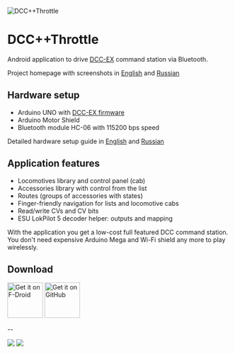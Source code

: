 ![DCC++Throttle](https://aleksandr.ru/sitefiles/378/icon-192.png)

DCC++Throttle
=============

Android application to drive [DCC-EX](https://dcc-ex.com/) command station via Bluetooth. 

Project homepage with screenshots in [English](https://aleksandr-ru.translate.goog/my/dccppthrottle?_x_tr_sl=ru&_x_tr_tl=en&_x_tr_hl=ru&_x_tr_pto=wapp) and [Russian](https://aleksandr.ru/my/dccppthrottle)

## Hardware setup

- Arduino UNO with [DCC-EX firmware](https://github.com/DCC-EX/CommandStation-EX)
- Arduino Motor Shield
- Bluetooth module HC-06 with 115200 bps speed

Detailed hardware setup guide in [English](https://aleksandr-ru.translate.goog/blog/komandnaya_stanciya_dcc_svoimi_rukami?_x_tr_sl=ru&_x_tr_tl=en&_x_tr_hl=ru&_x_tr_pto=wapp) and [Russian](https://aleksandr.ru/blog/komandnaya_stanciya_dcc_svoimi_rukami)

## Application features

- Locomotives library and control panel (cab)
- Accessories library with control from the list
- Routes (groups of accessories with states)
- Finger-friendly navigation for lists and locomotive cabs
- Read/write CVs and CV bits
- ESU LokPilot 5 decoder helper: outputs and mapping

With the application you get a low-cost full featured DCC command station. You don't need expensive Arduino Mega and Wi-Fi shield any more to play wirelessly.

## Download

[<img src="https://f-droid.org/badge/get-it-on.png" alt="Get it on F-Droid" height="80">](https://f-droid.org/packages/ru.aleksandr.dccppthrottle/)
[<img src="https://i.ibb.co/q0mdc4Z/get-it-on-github.png" alt="Get it on GitHub" height="80">](https://github.com/Aleksandr-ru/dccppthrottle/releases)

--

![](https://img.shields.io/f-droid/v/ru.aleksandr.dccppthrottle.svg?logo=F-Droid)
![](https://img.shields.io/github/v/release/Aleksandr-ru/dccppthrottle.svg?logo=github)
